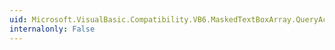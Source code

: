 ```yaml
---
uid: Microsoft.VisualBasic.Compatibility.VB6.MaskedTextBoxArray.QueryAccessibilityHelp
internalonly: False
---
```

